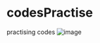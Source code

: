 # codesPractise
practising codes
![image](https://user-images.githubusercontent.com/106096161/216633923-f0e01ea9-6678-4d24-aa88-2ea498ac3ed2.png)

